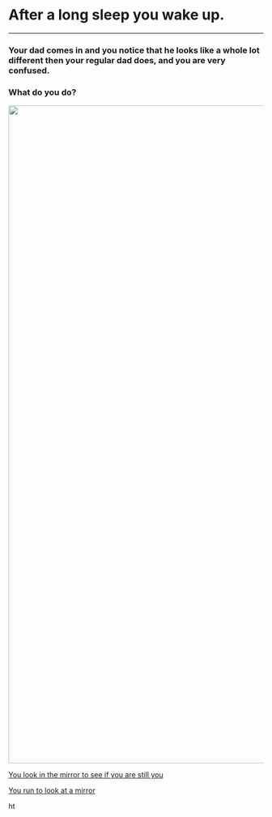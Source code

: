 # After a long sleep you wake up.
---

### Your dad comes in and you notice that he looks like a whole lot different then your regular dad does, and you are very confused.

### What do you do?


<img src="https://github.com/fatjond0413/CYOA/assets/146867501/55184801-21e9-419a-b609-9d2eb2031ca0" width="1300" > 



[You look in the mirror to see if you are still you](you.md)

[You run to look at a mirror](alien.md)

ht

